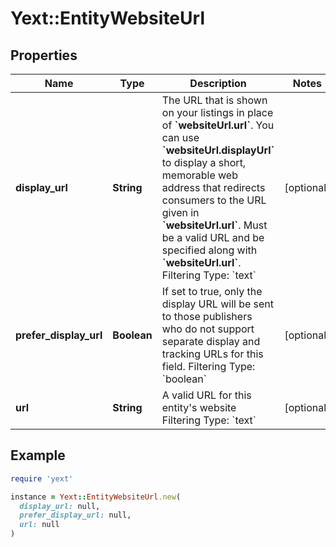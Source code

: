 # Yext::EntityWebsiteUrl

## Properties

| Name | Type | Description | Notes |
| ---- | ---- | ----------- | ----- |
| **display_url** | **String** | The URL that is shown on your listings in place of **&#x60;websiteUrl.url&#x60;**. You can use **&#x60;websiteUrl.displayUrl&#x60;** to display a short, memorable web address that redirects consumers to the URL given in **&#x60;websiteUrl.url&#x60;**.  Must be a valid URL and be specified along with **&#x60;websiteUrl.url&#x60;**.  Filtering Type: &#x60;text&#x60; | [optional] |
| **prefer_display_url** | **Boolean** | If set to true, only the display URL will be sent to those publishers who do not support separate display and tracking URLs for this field.  Filtering Type: &#x60;boolean&#x60; | [optional] |
| **url** | **String** | A valid URL for this entity&#39;s website  Filtering Type: &#x60;text&#x60; | [optional] |

## Example

```ruby
require 'yext'

instance = Yext::EntityWebsiteUrl.new(
  display_url: null,
  prefer_display_url: null,
  url: null
)
```

